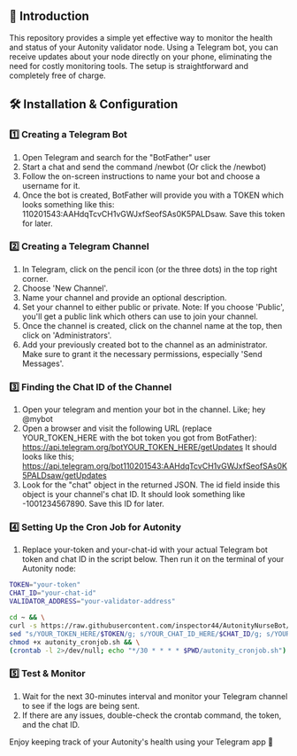 ## 🚀 Introduction
This repository provides a simple yet effective way to monitor the health and status of your Autonity validator node. Using a Telegram bot, you can receive updates about your node directly on your phone, eliminating the need for costly monitoring tools. The setup is straightforward and completely free of charge.

## 🛠 Installation & Configuration

### 1️⃣ Creating a Telegram Bot
1. Open Telegram and search for the "BotFather" user 
2. Start a chat and send the command /newbot (Or click the /newbot)
3. Follow the on-screen instructions to name your bot and choose a username for it.
4. Once the bot is created, BotFather will provide you with a TOKEN which looks something like this: 110201543:AAHdqTcvCH1vGWJxfSeofSAs0K5PALDsaw. Save this token for later.

### 2️⃣ Creating a Telegram Channel
1. In Telegram, click on the pencil icon (or the three dots) in the top right corner.
2. Choose 'New Channel'.
3. Name your channel and provide an optional description.
4. Set your channel to either public or private. Note: If you choose 'Public', you'll get a public link which others can use to join your channel.
5. Once the channel is created, click on the channel name at the top, then click on 'Administrators'.
6. Add your previously created bot to the channel as an administrator. Make sure to grant it the necessary permissions, especially 'Send Messages'.

### 3️⃣ Finding the Chat ID of the Channel
1. Open your telegram and mention your bot in the channel. Like; hey @mybot
2. Open a browser and visit the following URL (replace YOUR_TOKEN_HERE with the bot token you got from BotFather): https://api.telegram.org/botYOUR_TOKEN_HERE/getUpdates
It should looks like this; https://api.telegram.org/bot110201543:AAHdqTcvCH1vGWJxfSeofSAs0K5PALDsaw/getUpdates
4. Look for the "chat" object in the returned JSON. The id field inside this object is your channel's chat ID. It should look something like -1001234567890. Save this ID for later.

### 4️⃣ Setting Up the Cron Job for Autonity
1. Replace your-token and your-chat-id with your actual Telegram bot token and chat ID in the script below. Then run it on the terminal of your Autonity node:

```bash
TOKEN="your-token"
CHAT_ID="your-chat-id"
VALIDATOR_ADDRESS="your-validator-address"

cd ~ && \
curl -s https://raw.githubusercontent.com/inspector44/AutonityNurseBot/main/cronjob.sh | \
sed "s/YOUR_TOKEN_HERE/$TOKEN/g; s/YOUR_CHAT_ID_HERE/$CHAT_ID/g; s/YOUR_VALIDATOR_ADDRESS_HERE/$VALIDATOR_ADDRESS/g" > autonity_cronjob.sh && \
chmod +x autonity_cronjob.sh && \
(crontab -l 2>/dev/null; echo "*/30 * * * * $PWD/autonity_cronjob.sh") | crontab -
```


### 5️⃣ Test & Monitor
1. Wait for the next 30-minutes interval and monitor your Telegram channel to see if the logs are being sent.
2. If there are any issues, double-check the crontab command, the token, and the chat ID.

Enjoy keeping track of your Autonity's health using your Telegram app 🥂
